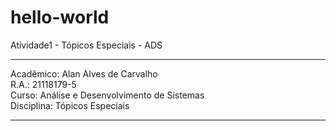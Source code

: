 # hello-world
Atividade1 - Tópicos Especiais - ADS 
**********************************************
Acadêmico: Alan Alves de Carvalho <br>
R.A.: 21118179-5<br>
Curso: Análise e Desenvolvimento de Sistemas<br>
Disciplina: Tópicos Especiais<br>
**********************************************
